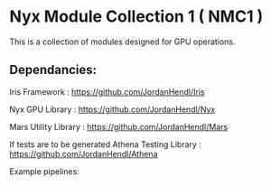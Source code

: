# Nyx Module Collection 1 ( NMC1 )
  This is a collection of modules designed for GPU operations.

## Dependancies: 
  Iris Framework  : https://github.com/JordanHendl/Iris

  Nyx GPU Library : https://github.com/JordanHendl/Nyx
  
  Mars Utility Library : https://github.com/JordanHendl/Mars

  If tests are to be generated
  Athena Testing Library : https://github.com/JordanHendl/Athena

  Example pipelines:

  
